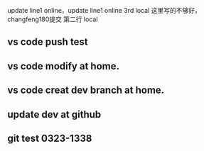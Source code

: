update line1 online，update line1 online 3rd local 这里写的不够好，changfeng180提交
第二行 local
## vs code push test
## vs code modify at home.
## vs code creat dev branch at home.
## update dev at github
## git test 0323-1338

